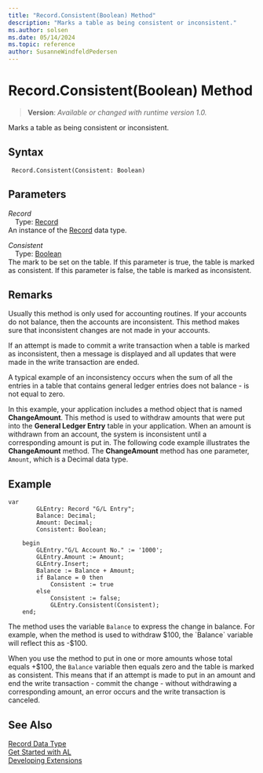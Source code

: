 ```yaml
---
title: "Record.Consistent(Boolean) Method"
description: "Marks a table as being consistent or inconsistent."
ms.author: solsen
ms.date: 05/14/2024
ms.topic: reference
author: SusanneWindfeldPedersen
---
```

[//]: # (START>DO_NOT_EDIT)
[//]: # (IMPORTANT:Do not edit any of the content between here and the END>DO_NOT_EDIT.)
[//]: # (Any modifications should be made in the .xml files in the ModernDev repo.)
# Record.Consistent(Boolean) Method
> **Version**: _Available or changed with runtime version 1.0._

Marks a table as being consistent or inconsistent.


## Syntax
```AL
 Record.Consistent(Consistent: Boolean)
```
## Parameters
*Record*  
&emsp;Type: [Record](record-data-type.md)  
An instance of the [Record](record-data-type.md) data type.  

*Consistent*  
&emsp;Type: [Boolean](../boolean/boolean-data-type.md)  
The mark to be set on the table. If this parameter is true, the table is marked as consistent. If this parameter is false, the table is marked as inconsistent.  



[//]: # (IMPORTANT: END>DO_NOT_EDIT)

## Remarks

Usually this method is only used for accounting routines. If your accounts do not balance, then the accounts are inconsistent. This method makes sure that inconsistent changes are not made in your accounts.  
  
If an attempt is made to commit a write transaction when a table is marked as inconsistent, then a message is displayed and all updates that were made in the write transaction are ended.

A typical example of an inconsistency occurs when the sum of all the entries in a table that contains general ledger entries does not balance - is not equal to zero.  
  
In this example, your application includes a method object that is named **ChangeAmount**. This method is used to withdraw amounts that were put into the **General Ledger Entry** table in your application. When an amount is withdrawn from an account, the system is inconsistent until a corresponding amount is put in. The following code example illustrates the **ChangeAmount** method. The **ChangeAmount** method has one parameter, `Amount`, which is a Decimal data type.

## Example

```al
var
        GLEntry: Record "G/L Entry";
        Balance: Decimal;
        Amount: Decimal;
        Consistent: Boolean;

    begin
        GLEntry."G/L Account No." := '1000';  
        GLEntry.Amount := Amount;  
        GLEntry.Insert;  
        Balance := Balance + Amount;  
        if Balance = 0 then
            Consistent := true
        else  
            Consistent := false;
            GLEntry.Consistent(Consistent);  
    end;  
```

The method uses the variable `Balance` to express the change in balance. For example, when the method is used to withdraw $100, the `Balance` variable will reflect this as -$100.  
  
When you use the method to put in one or more amounts whose total equals +$100, the `Balance` variable then equals zero and the table is marked as consistent. This means that if an attempt is made to put in an amount and end the write transaction - commit the change - without withdrawing a corresponding amount, an error occurs and the write transaction is canceled.   

## See Also
[Record Data Type](record-data-type.md)  
[Get Started with AL](../../devenv-get-started.md)  
[Developing Extensions](../../devenv-dev-overview.md)